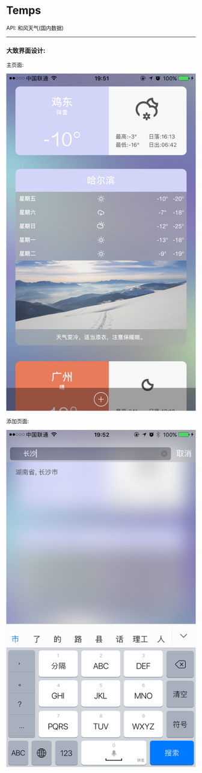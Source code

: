 # Temps
API: 和风天气(国内数据)
____
### 大致界面设计:
主页面:

 ![image](https://github.com/YanShby/Temps/blob/master/ScreenShots/IMG_1202.PNG)

添加页面:

 ![image](https://github.com/YanShby/Temps/blob/master/ScreenShots/IMG_1203.PNG)
